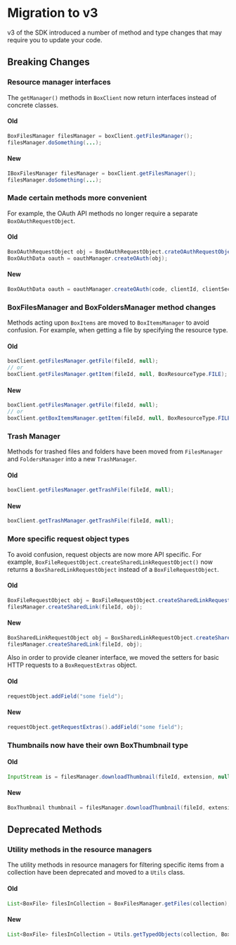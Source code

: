 # Migration to v3

v3 of the SDK introduced a number of method and type changes that may require you to update your code.

## Breaking Changes

### Resource manager interfaces

The `getManager()` methods in `BoxClient` now return interfaces instead of concrete classes.

#### Old

```java
BoxFilesManager filesManager = boxClient.getFilesManager();
filesManager.doSomething(...);
```

#### New

```java
IBoxFilesManager filesManager = boxClient.getFilesManager();
filesManager.doSomething(...);
```

### Made certain methods more convenient

For example, the OAuth API methods no longer require a separate `BoxOAuthRequestObject`.

#### Old

```java
BoxOAuthRequestObject obj = BoxOAuthRequestObject.crateOAuthRequestObject(code, clientId, clientSecret, redirectUrl);
BoxOAuthData oauth = oauthManager.createOAuth(obj);
```

#### New

```java
BoxOAuthData oauth = oauthManager.createOAuth(code, clientId, clientSecret, redirectUrl);
```

### BoxFilesManager and BoxFoldersManager method changes

Methods acting upon `BoxItems` are moved to `BoxItemsManager` to avoid confusion. For example, when getting a file by specifying the resource type.

#### Old

```java
boxClient.getFilesManager.getFile(fileId, null);
// or
boxClient.getFilesManager.getItem(fileId, null, BoxResourceType.FILE);
```

#### New

```java
boxClient.getFilesManager.getFile(fileId, null);
// or
boxClient.getBoxItemsManager.getItem(fileId, null, BoxResourceType.FILE);
```

### Trash Manager

Methods for trashed files and folders have been moved from `FilesManager` and `FoldersManager` into a new `TrashManager`.

#### Old

```java
boxClient.getFilesManager.getTrashFile(fileId, null);
```

#### New

```java
boxClient.getTrashManager.getTrashFile(fileId, null);
```

### More specific request object types

To avoid confusion, request objects are now more API specific. For example, `BoxFileRequestObject.createSharedLinkRequestObject()` now returns a `BoxSharedLinkRequestObject` instead of a `BoxFileRequestObject`.

#### Old

```java
BoxFileRequestObject obj = BoxFileRequestObject.createSharedLinkRequestObject(...);
filesManager.createSharedLink(fileId, obj);
```

#### New

```java
BoxSharedLinkRequestObject obj = BoxSharedLinkRequestObject.createSharedLinkRequestObject(sharedLinkEntity);
filesManager.createSharedLink(fileId, obj);
```

Also in order to provide cleaner interface, we moved the setters for basic HTTP requests to a `BoxRequestExtras` object.

#### Old

```java
requestObject.addField("some field");
```

#### New

```java
requestObject.getRequestExtras().addField("some field");
```

### Thumbnails now have their own BoxThumbnail type

#### Old

```java
InputStream is = filesManager.downloadThumbnail(fileId, extension, null);
```

#### New

```java
BoxThumbnail thumbnail = filesManager.downloadThumbnail(fileId, extension, null);
```

## Deprecated Methods

### Utility methods in the resource managers

The utility methods in resource managers for filtering specific items from a collection have been deprecated and moved to a `Utils` class.

#### Old

```java
List<BoxFile> filesInCollection = BoxFilesManager.getFiles(collection);
```

#### New

```java
List<BoxFile> filesInCollection = Utils.getTypedObjects(collection, BoxFile.class);
```
